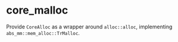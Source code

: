 # core_malloc

Provide `CoreAlloc` as a wrapper around `alloc::alloc`, implementing `abs_mm::mem_alloc::TrMalloc`.